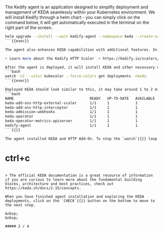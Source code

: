 The Kedify agent is an application designed to simplify deployment and management of KEDA seamlessly within your Kubernetes environment. We will install Kedify through a helm chart - you can simply click on the command below, it will get automatically executed in the terminal on the right part of the screen.
```bash
helm upgrade --install --wait kedify-agent --namespace keda --create-namespace oci://docker.io/wozniakjan/kedify-agent:v0.2.8
```{{exec}}

The agent also enhances KEDA capabilities with additional features. In scope of this scenario, you are going to learn about the HTTP scaler with streamlined management of `Ingress`{{}} resources.

> Learn more about the Kedify HTTP Scaler -> https://kedify.io/scalers/http

After the agent is deployed, it will install KEDA and other necessary dependencies, you can observe all getting installed with:
```bash
watch -n1 --color kubecolor --force-colors get deployments -nkeda
```{{exec}}

Deployed KEDA should look similar to this, it may take around 1 to 2 minutes for all KEDA parts to become fully ready
```bash
NAME                                   READY   UP-TO-DATE   AVAILABLE   AGE
keda-add-ons-http-external-scaler      1/1     1            1           81s
keda-add-ons-http-interceptor          1/1     1            1           81s
keda-admission-webhooks                1/1     1            1           83s
keda-operator                          1/1     1            1           83s
keda-operator-metrics-apiserver        1/1     1            1           83s
kedify-agent                           1/1     1            1           99s
```{{}}

The agent installed KEDA and HTTP Add-On. To stop the `watch`{{}} loop, you can just hit:
```
# ctrl+c
```{{exec interrupt}}

> The official KEDA documentation is a great resource of information if you are curious to learn more about the fundamental building blocks, architecture and best practices, check out https://keda.sh/docs/2.15/concepts.

When you have finished agent installation and exploring the KEDA deployments, click on the `CHECK`{{}} button on the bottom to move to the next step.

&nbsp;
&nbsp;

##### 2 / 4

